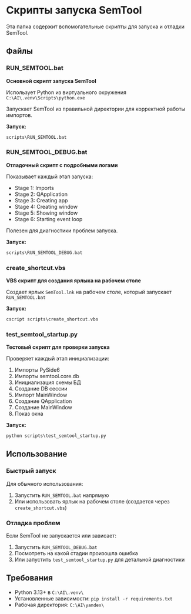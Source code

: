 # Скрипты запуска SemTool

Эта папка содержит вспомогательные скрипты для запуска и отладки SemTool.

## Файлы

### RUN_SEMTOOL.bat
**Основной скрипт запуска SemTool**

Использует Python из виртуального окружения `C:\AI\.venv\Scripts\python.exe`

Запускает SemTool из правильной директории для корректной работы импортов.

**Запуск:**
```cmd
scripts\RUN_SEMTOOL.bat
```

### RUN_SEMTOOL_DEBUG.bat
**Отладочный скрипт с подробными логами**

Показывает каждый этап запуска:
- Stage 1: Imports
- Stage 2: QApplication
- Stage 3: Creating app
- Stage 4: Creating window
- Stage 5: Showing window
- Stage 6: Starting event loop

Полезен для диагностики проблем запуска.

**Запуск:**
```cmd
scripts\RUN_SEMTOOL_DEBUG.bat
```

### create_shortcut.vbs
**VBS скрипт для создания ярлыка на рабочем столе**

Создает ярлык `SemTool.lnk` на рабочем столе, который запускает `RUN_SEMTOOL.bat`

**Запуск:**
```cmd
cscript scripts\create_shortcut.vbs
```

### test_semtool_startup.py
**Тестовый скрипт для проверки запуска**

Проверяет каждый этап инициализации:
1. Импорты PySide6
2. Импорты semtool.core.db
3. Инициализация схемы БД
4. Создание DB сессии
5. Импорт MainWindow
6. Создание QApplication
7. Создание MainWindow
8. Показ окна

**Запуск:**
```cmd
python scripts\test_semtool_startup.py
```

## Использование

### Быстрый запуск
Для обычного использования:
1. Запустить `RUN_SEMTOOL.bat` напрямую
2. Или использовать ярлык на рабочем столе (создается через `create_shortcut.vbs`)

### Отладка проблем
Если SemTool не запускается или зависает:
1. Запустить `RUN_SEMTOOL_DEBUG.bat`
2. Посмотреть на какой стадии произошла ошибка
3. Или запустить `test_semtool_startup.py` для детальной диагностики

## Требования

- Python 3.13+ в `C:\AI\.venv\`
- Установленные зависимости: `pip install -r requirements.txt`
- Рабочая директория: `C:\AI\yandex\`
